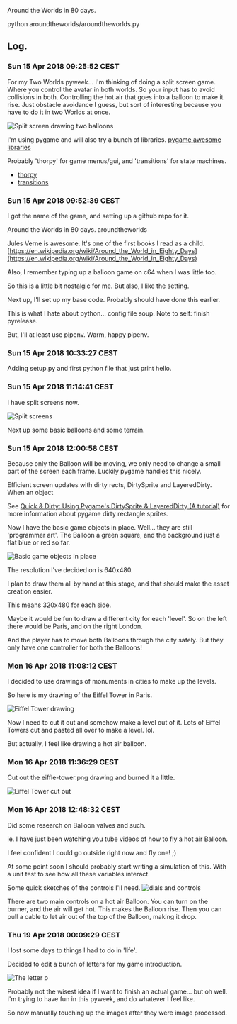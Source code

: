 Around the Worlds in 80 days.

python aroundtheworlds/aroundtheworlds.py

## Log.



### Sun 15 Apr 2018 09:25:52 CEST

For my Two Worlds pyweek... I'm thinking of doing a split screen game. Where you control the avatar in both worlds. So your input has to avoid collisions in both. Controlling the hot air that goes into a balloon to make it rise. Just obstacle avoidance I guess, but sort of interesting because you have to do it in two Worlds at once.

![Split screen drawing two balloons](design/IMG_2834.jpg)

I'm using pygame and will also try a bunch of libraries.
[pygame awesome libraries](https://www.reddit.com/r/pygame/comments/89ygm7/pygame_awesome_libraries/)

Probably 'thorpy' for game menus/gui, and 'transitions' for state machines.
  - [thorpy](https://pypi.python.org/pypi/thorpy)
  - [transitions](https://github.com/pytransitions/transitions)


### Sun 15 Apr 2018 09:52:39 CEST

I got the name of the game, and setting up a github repo for it.

Around the Worlds in 80 days.
aroundtheworlds

Jules Verne is awesome. It's one of the first books I read as a child.
[https://en.wikipedia.org/wiki/Around_the_World_in_Eighty_Days](https://en.wikipedia.org/wiki/Around_the_World_in_Eighty_Days)

Also, I remember typing up a balloon game on c64 when I was little too.

So this is a little bit nostalgic for me. But also, I like the setting.

Next up, I'll set up my base code. Probably should have done this earlier.

This is what I hate about python... config file soup.
Note to self: finish pyrelease.

But, I'll at least use pipenv. Warm, happy pipenv.



### Sun 15 Apr 2018 10:33:27 CEST

Adding setup.py and first python file that just print hello.


### Sun 15 Apr 2018 11:14:41 CEST

I have split screens now.

![Split screens](screenshots/shot1.png)

Next up some basic balloons and some terrain.



### Sun 15 Apr 2018 12:00:58 CEST


Because only the Balloon will be moving, we only need to change a small part of the screen
each frame. Luckily pygame handles this nicely.

Efficient screen updates with dirty rects, DirtySprite and LayeredDirty.
When an object

See [Quick & Dirty: Using Pygame's DirtySprite & LayeredDirty (A tutorial)](https://github.com/n0nick/dirty_chimp) for more information about pygame dirty rectangle sprites.

Now I have the basic game objects in place.
Well... they are still 'programmer art'.
The Balloon a green square, and the background just a flat blue or red so far.

![Basic game objects in place](screenshots/shot2.png)


The resolution I've decided on is 640x480.

I plan to draw them all by hand at this stage,
and that should make the asset creation easier.

This means 320x480 for each side.


Maybe it would be fun to draw a different city for each 'level'.
So on the left there would be Paris, and on the right London.

And the player has to move both Balloons through the city safely. But they only have one controller for both the Balloons!



### Mon 16 Apr 2018 11:08:12 CEST

I decided to use drawings of monuments in cities to make up the levels.

So here is my drawing of the Eiffel Tower in Paris.

![Eiffel Tower drawing](screenshots/shot3.png)


Now I need to cut it out and somehow make a level out of it.
Lots of Eiffel Towers cut and pasted all over to make a level. lol.

But actually, I feel like drawing a hot air balloon.



### Mon 16 Apr 2018 11:36:29 CEST

Cut out the eiffle-tower.png drawing and burned it a little.

![Eiffel Tower cut out](screenshots/shot4.png)


### Mon 16 Apr 2018 12:48:32 CEST

Did some research on Balloon valves and such.

ie. I have just been watching you tube videos of how to fly a hot air Balloon.

I feel confident I could go outside right now and fly one! ;)


At some point soon I should probably start writing a simulation of this.
With a unit test to see how all these variables interact.

Some quick sketches of the controls I'll need.
![dials and controls](design/IMG_2873.jpg)


There are two main controls on a hot air Balloon.
You can turn on the burner, and the air will get hot. This makes the Balloon rise.
Then you can pull a cable to let air out of the top of the Balloon, making it drop.





### Thu 19 Apr 2018 00:09:29 CEST

I lost some days to things I had to do in 'life'.

Decided to edit a bunch of letters for my game introduction.

![The letter p](screenshots/shot5.png)


Probably not the wisest idea if I want to finish an actual game...
but oh well. I'm trying to have fun in this pyweek, and do whatever
I feel like.

So now manually touching up the images after they were image processed.


